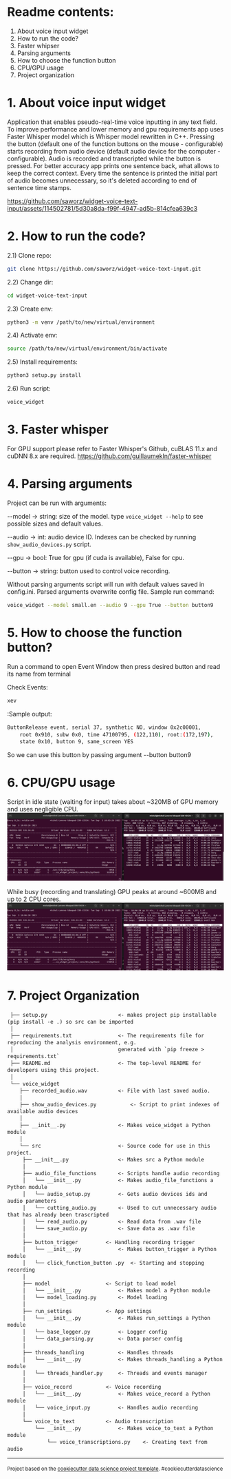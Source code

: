 Readme contents:
====================
1) About voice input widget
2) How to run the code?
3) Faster whipser
4) Parsing arguments
5) How to choose the function button
6) CPU/GPU usage
7) Project organization


1\. About voice input widget
====================

Application that enables pseudo-real-time voice inputting in any text field. To improve performance and lower memory and gpu requirements app uses Faster Whisper model which is Whisper model rewritten in C++. Pressing the button (default one of the function buttons on the mouse - configurable) starts recording from audio device (default audio device for the computer - configurable). Audio is recorded and transcripted while the button is pressed. For better accuracy app prints one sentence back, what allows to keep the correct context. Every time the sentence is printed the initial part of audio becomes unnecessary, so it's deleted according to end of sentence time stamps.


https://github.com/saworz/widget-voice-text-input/assets/114502781/5d30a8da-f99f-4947-ad5b-814cfea639c3


2\. How to run the code?
====================

2.1) Clone repo: 
```bash
git clone https://github.com/saworz/widget-voice-text-input.git
```

2.2) Change dir: 
```bash
cd widget-voice-text-input
```

2.3) Create env: 
```bash
python3 -m venv /path/to/new/virtual/environment
```

2.4) Activate env: 
```bash
source /path/to/new/virtual/environment/bin/activate
```

2.5) Install requirements: 
```bash
python3 setup.py install
```

2.6) Run script: 
```bash
voice_widget
```

3\. Faster whisper
====================
For GPU support please refer to Faster Whisper's Github, cuBLAS 11.x and cuDNN 8.x are required.
https://github.com/guillaumekln/faster-whisper


4\. Parsing arguments
====================

Project can be run with arguments:

--model -> string: size of the model. type `voice_widget --help` to see possible sizes and default values.

--audio -> int: audio device ID. Indexes can be checked by running `show_audio_devices.py` script.

--gpu -> bool: True for gpu (if cuda is available), False for cpu.

--button -> string: button used to control voice recording.

Without parsing arguments script will run with default values saved in config.ini. Parsed arguments overwrite config file.
Sample run command: 
```bash
voice_widget --model small.en --audio 9 --gpu True --button button9
```


5\. How to choose the function button?
====================

Run a command to open Event Window then press desired button and read its name from terminal

Check Events: 
```bash
xev
```

:Sample output: 
```bash
ButtonRelease event, serial 37, synthetic NO, window 0x2c00001,
    root 0x910, subw 0x0, time 47100795, (122,110), root:(172,197),
    state 0x10, button 9, same_screen YES
```

So we can use this button by passing argument --button button9


6\. CPU/GPU usage
====================

Script in idle state (waiting for input) takes about ~320MB of GPU memory and uses negligible CPU. 
![img.png](idle_gpu_cpu_usage.png)

While busy (recording and translating) GPU peaks at around ~600MB and up to 2 CPU cores.
![img.png](busy_gpu_cpu_usage.png)

7\. Project Organization
====================

     ├── setup.py           			<- makes project pip installable (pip install -e .) so src can be imported
     │
     ├── requirements.txt   			<- The requirements file for reproducing the analysis environment, e.g.
     │              	           		generated with `pip freeze > requirements.txt`
     ├── README.md          			<- The top-level README for developers using this project.
     │
     └── voice_widget
        ├── recorded_audio.wav			<- File with last saved audio.
        │
        ├── show_audio_devices.py 			<- Script to print indexes of available audio devices
        │
        ├── __init__.py    				<- Makes voice_widget a Python module
        │
        └── src                			<- Source code for use in this project.
	   	 ├── __init__.py    			<- Makes src a Python module
	   	 │
	   	 ├── audio_file_functions		<- Scripts handle audio recording
	   	 │   └── __init__.py    		<- Makes audio_file_functions a Python module
	   	 │   └── audio_setup.py			<- Gets audio devices ids and audio parameters
	   	 │   └── cutting_audio.py		<- Used to cut unnecessary audio that has already been trascripted
	   	 │   └── read_audio.py			<- Read data from .wav file
	   	 │   └── save_audio.py			<- Save data as .wav file
	   	 │
	   	 ├── button_trigger			<- Handling recording trigger
	   	 │   └── __init__.py    		<- Makes button_trigger a Python module
	   	 │   └── click_function_button .py	<- Starting and stopping recording
	   	 │
	   	 ├── model        			<- Script to load model
	   	 │   └── __init__.py    		<- Makes model a Python module
	   	 │   └── model_loading.py		<- Model loading
	   	 │
	   	 ├── run_settings			<- App settings
	   	 │   └── __init__.py    		<- Makes run_settings a Python module
	   	 │   └── base_logger.py			<- Logger config
	   	 │   └── data_parsing.py		<- Data parser config
	   	 │
	   	 ├── threads_handling			<- Handles threads
	   	 │   └── __init__.py    		<- Makes threads_handling a Python module
	   	 │   └── threads_handler.py		<- Threads and events manager
	   	 │   	
	   	 ├── voice_record			<- Voice recording
	   	 │   └── __init__.py    		<- Makes voice_record a Python module
	   	 │   └── voice_input.py			<- Handles audio recording
	   	 │   	
	   	 └── voice_to_text			<- Audio transcription
	   	     └── __init__.py    		<- Makes voice_to_text a Python module
	       	     └── voice_transcriptions.py	<- Creating text from audio



--------

<p><small>Project based on the <a target="_blank" href="https://drivendata.github.io/cookiecutter-data-science/">cookiecutter data science project template</a>. #cookiecutterdatascience</small></p>

